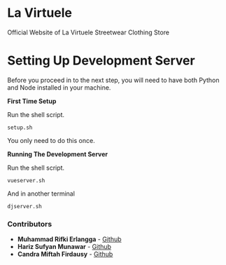 # La Virtuele
Official Website of La Virtuele Streetwear Clothing Store

# Setting Up Development Server
Before you proceed in to the next step, you will need to have both Python and Node installed in your machine.

__First Time Setup__

Run the shell script.
```
setup.sh
```
You only need to do this once.<br>

__Running The Development Server__

Run the shell script.
```
vueserver.sh
```

And in another terminal
```
djserver.sh
```

### Contributors
* **Muhammad Rifki Erlangga** - [Github](https://github.com/RifkiEr24)
* **Hariz Sufyan Munawar** - [Github](https://github.com/harizMunawar)
* **Candra Miftah Firdausy** - [Github](https://github.com/CandraMF)
